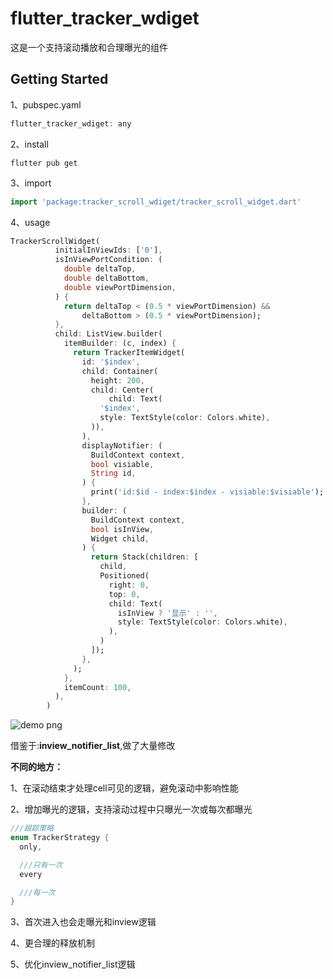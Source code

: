 # flutter_tracker_wdiget

这是一个支持滚动播放和合理曝光的组件

## Getting Started

1、pubspec.yaml 

```dart
flutter_tracker_wdiget: any
```



2、install 

```
flutter pub get
```



3、import

```dart
import 'package:tracker_scroll_wdiget/tracker_scroll_widget.dart'
```



4、usage

```dart
TrackerScrollWidget(
          initialInViewIds: ['0'],
          isInViewPortCondition: (
            double deltaTop,
            double deltaBottom,
            double viewPortDimension,
          ) {
            return deltaTop < (0.5 * viewPortDimension) &&
                deltaBottom > (0.5 * viewPortDimension);
          },
          child: ListView.builder(
            itemBuilder: (c, index) {
              return TrackerItemWidget(
                id: '$index',
                child: Container(
                  height: 200,
                  child: Center(
                      child: Text(
                    '$index',
                    style: TextStyle(color: Colors.white),
                  )),
                ),
                displayNotifier: (
                  BuildContext context,
                  bool visiable,
                  String id,
                ) {
                  print('id:$id - index:$index - visiable:$visiable');
                },
                builder: (
                  BuildContext context,
                  bool isInView,
                  Widget child,
                ) {
                  return Stack(children: [
                    child,
                    Positioned(
                      right: 0,
                      top: 0,
                      child: Text(
                        isInView ? '显示' : '',
                        style: TextStyle(color: Colors.white),
                      ),
                    )
                  ]);
                },
              );
            },
            itemCount: 100,
          ),
        )
```



![demo png](https://github.com/JDongKhan/flutter_tracker_wdiget/blob/main/1.gif)


借鉴于:**inview_notifier_list**,做了大量修改



**不同的地方：**

1、在滚动结束才处理cell可见的逻辑，避免滚动中影响性能



2、增加曝光的逻辑，支持滚动过程中只曝光一次或每次都曝光

```dart
///跟踪策略
enum TrackerStrategy {
  only,

  ///只有一次
  every

  ///每一次
}

```



3、首次进入也会走曝光和inview逻辑



4、更合理的释放机制



5、优化inview_notifier_list逻辑

